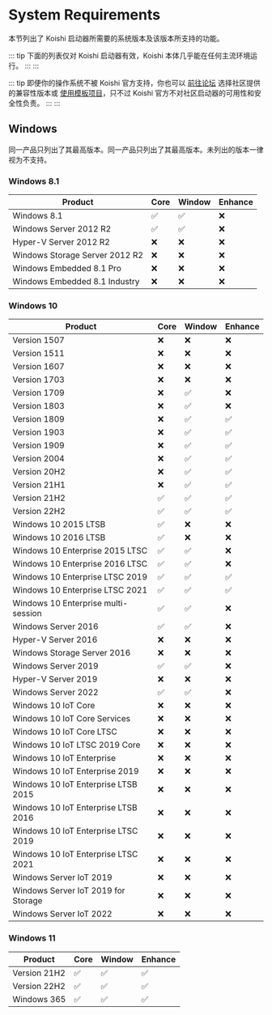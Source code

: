 # System Requirements

本节列出了 Koishi 启动器所需要的系统版本及该版本所支持的功能。

::: tip
下面的列表仅对 Koishi 启动器有效，Koishi 本体几乎能在任何主流环境运行。
:::
:::

::: tip
即便你的操作系统不被 Koishi 官方支持，你也可以 [前往论坛](https://k.ilharp.cc) 选择社区提供的兼容性版本或 [使用模板项目](../starter/boilerplate.md)，只不过 Koishi 官方不对社区启动器的可用性和安全性负责。
:::
:::

## Windows

同一产品只列出了其最高版本。同一产品只列出了其最高版本。未列出的版本一律视为不支持。

### Windows 8.1

| Product                        | Core                 | Window               | Enhance |
| ------------------------------ | -------------------- | -------------------- | ------- |
| Windows 8.1                    | :white_check_mark: | :white_check_mark: | :x:     |
| Windows Server 2012 R2         | :white_check_mark: | :white_check_mark: | :x:     |
| Hyper-V Server 2012 R2         | :x:                  | :x:                  | :x:     |
| Windows Storage Server 2012 R2 | :x:                  | :x:                  | :x:     |
| Windows Embedded 8.1 Pro       | :x:                  | :x:                  | :x:     |
| Windows Embedded 8.1 Industry  | :x:                  | :x:                  | :x:     |

### Windows 10

| Product                             | Core                 | Window               | Enhance              |
| ----------------------------------- | -------------------- | -------------------- | -------------------- |
| Version 1507                        | :x:                  | :x:                  | :x:                  |
| Version 1511                        | :x:                  | :x:                  | :x:                  |
| Version 1607                        | :x:                  | :x:                  | :x:                  |
| Version 1703                        | :x:                  | :x:                  | :x:                  |
| Version 1709                        | :x:                  | :white_check_mark: | :x:                  |
| Version 1803                        | :x:                  | :white_check_mark: | :x:                  |
| Version 1809                        | :x:                  | :white_check_mark: | :white_check_mark: |
| Version 1903                        | :x:                  | :white_check_mark: | :white_check_mark: |
| Version 1909                        | :x:                  | :white_check_mark: | :white_check_mark: |
| Version 2004                        | :x:                  | :white_check_mark: | :white_check_mark: |
| Version 20H2                        | :x:                  | :white_check_mark: | :white_check_mark: |
| Version 21H1                        | :x:                  | :white_check_mark: | :white_check_mark: |
| Version 21H2                        | :white_check_mark: | :white_check_mark: | :white_check_mark: |
| Version 22H2                        | :white_check_mark: | :white_check_mark: | :white_check_mark: |
| Windows 10 2015 LTSB                | :white_check_mark: | :x:                  | :x:                  |
| Windows 10 2016 LTSB                | :white_check_mark: | :x:                  | :x:                  |
| Windows 10 Enterprise 2015 LTSC     | :white_check_mark: | :white_check_mark: | :x:                  |
| Windows 10 Enterprise 2016 LTSC     | :white_check_mark: | :white_check_mark: | :x:                  |
| Windows 10 Enterprise LTSC 2019     | :white_check_mark: | :white_check_mark: | :white_check_mark: |
| Windows 10 Enterprise LTSC 2021     | :white_check_mark: | :white_check_mark: | :white_check_mark: |
| Windows 10 Enterprise multi-session | :white_check_mark: | :white_check_mark: | :x:                  |
| Windows Server 2016                 | :white_check_mark: | :white_check_mark: | :x:                  |
| Hyper-V Server 2016                 | :x:                  | :x:                  | :x:                  |
| Windows Storage Server 2016         | :x:                  | :x:                  | :x:                  |
| Windows Server 2019                 | :white_check_mark: | :white_check_mark: | :x:                  |
| Hyper-V Server 2019                 | :x:                  | :x:                  | :x:                  |
| Windows Server 2022                 | :white_check_mark: | :white_check_mark: | :x:                  |
| Windows 10 IoT Core                 | :x:                  | :x:                  | :x:                  |
| Windows 10 IoT Core Services        | :x:                  | :x:                  | :x:                  |
| Windows 10 IoT Core LTSC            | :x:                  | :x:                  | :x:                  |
| Windows 10 IoT LTSC 2019 Core       | :x:                  | :x:                  | :x:                  |
| Windows 10 IoT Enterprise           | :x:                  | :x:                  | :x:                  |
| Windows 10 IoT Enterprise 2019      | :x:                  | :x:                  | :x:                  |
| Windows 10 IoT Enterprise LTSB 2015 | :x:                  | :x:                  | :x:                  |
| Windows 10 IoT Enterprise LTSB 2016 | :x:                  | :x:                  | :x:                  |
| Windows 10 IoT Enterprise LTSC 2019 | :x:                  | :x:                  | :x:                  |
| Windows 10 IoT Enterprise LTSC 2021 | :x:                  | :x:                  | :x:                  |
| Windows Server IoT 2019             | :x:                  | :x:                  | :x:                  |
| Windows Server IoT 2019 for Storage | :x:                  | :x:                  | :x:                  |
| Windows Server IoT 2022             | :x:                  | :x:                  | :x:                  |

### Windows 11

| Product      | Core                 | Window               | Enhance              |
| ------------ | -------------------- | -------------------- | -------------------- |
| Version 21H2 | :white_check_mark: | :white_check_mark: | :white_check_mark: |
| Version 22H2 | :white_check_mark: | :white_check_mark: | :white_check_mark: |
| Windows 365  | :white_check_mark: | :white_check_mark: | :white_check_mark: |
